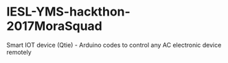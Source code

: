 # IESL-YMS-hackthon-2017MoraSquad
Smart IOT device (Qtie) - Arduino codes to control any AC electronic device remotely
